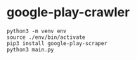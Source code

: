 # google-play-crawler

```
python3 -m venv env
source ./env/bin/activate
pip3 install google-play-scraper
python3 main.py
```

